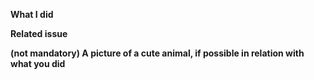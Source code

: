 **What I did**

**Related issue**
<!-- If this is a bug fix, make sure your description includes "fixes #xxxx", or "closes #xxxx" -->

<!-- optional tests
You can add a / mention to run tests executed by default only on main branch :
* `test-kube` to run Kube E2E tests
* `test-aci` to run ACI E2E tests
* `test-ecs` to run ECS E2E tests
* `test-windows` to run tests & E2E tests on windows
-->

**(not mandatory) A picture of a cute animal, if possible in relation with what you did**
